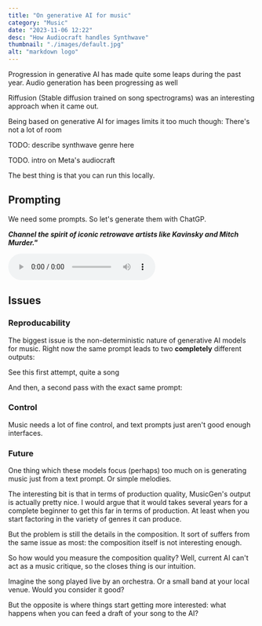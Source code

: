 ```yaml
---
title: "On generative AI for music"
category: "Music"
date: "2023-11-06 12:22"
desc: "How Audiocraft handles Synthwave"
thumbnail: "./images/default.jpg"
alt: "markdown logo"
---
```


<!-- markdownlint-disable line-length -->

Progression in generative AI has made quite some leaps during the past year. Audio generation has been progressing as well

Riffusion (Stable diffusion trained on song spectrograms) was an interesting approach when it came out.

Being based on generative AI for images limits it too much though: There's not a lot of room

TODO: describe synthwave genre here

TODO. intro on Meta's audiocraft 

The best thing is that you can run this locally.

## Prompting

We need some prompts. So let's generate them with ChatGP.

***Channel the spirit of iconic retrowave artists like Kavinsky and Mitch Murder."***

<audio controls>
  <source src="audio/Channel the spirit of iconic retrowave artists like Kavinsky and Mitch Murder.wav" type="audio/mp3" />
</audio>

## Issues

### Reproducability

The biggest issue is the non-deterministic nature of generative AI models for music. Right now the same prompt leads to two **completely** different outputs: 

See this first attempt, quite a song

And then, a second pass with the exact same prompt:


### Control

Music needs a lot of fine control, and text prompts just aren't good enough interfaces.

### Future

One thing which these models focus (perhaps) too much on is generating music just from a text prompt. Or simple melodies.

The interesting bit is that in terms of production quality, MusicGen's output is actually pretty nice. I would argue that it would takes several years for a complete beginner to get this far in terms of production.
At least when you start factoring in the variety of genres it can produce. 

But the problem is still the details in the composition. It sort of suffers from the same issue as most: the composition itself is not interesting enough.

So how would you measure the composition quality? Well, current AI can't act as a music critique, so the closes thing is our intuition.

Imagine the song played live by an orchestra. Or a small band at your local venue. Would you consider it good?

But the opposite is where things start getting more interested: what happens when you can feed a draft of your song to the AI?



